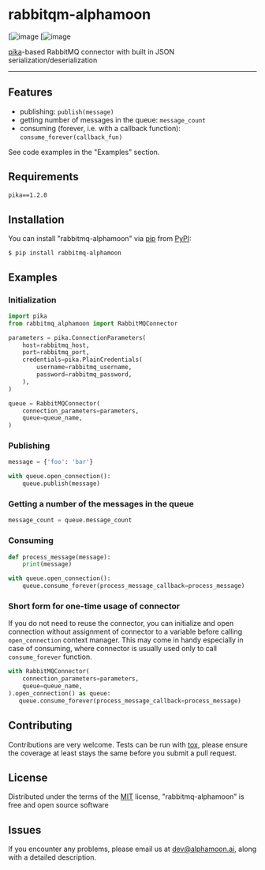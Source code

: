 # rabbitqm-alphamoon

[![image](https://img.shields.io/pypi/v/rabbitmq-alphamoon.svg)
[![image](https://img.shields.io/pypi/pyversions/rabbitmq-alphamoon.svg)

[pika](https://pypi.org/project/pika/)-based RabbitMQ connector with built in JSON serialization/deserialization

---

## Features
- publishing: `publish(message)`
- getting number of messages in the queue: `message_count`
- consuming (forever, i.e. with a callback function): `consume_forever(callback_fun)`

See code examples in the "Examples" section.

## Requirements

```requirements.txt
pika==1.2.0
```

## Installation

You can install "rabbitmq-alphamoon" via
[pip](https://pypi.org/project/pip/) from
[PyPI](https://pypi.org/project):

    $ pip install rabbitmq-alphamoon

## Examples

### Initialization
```python
import pika
from rabbitmq_alphamoon import RabbitMQConnector

parameters = pika.ConnectionParameters(
    host=rabbitmq_host,
    port=rabbitmq_port,
    credentials=pika.PlainCredentials(
        username=rabbitmq_username,
        password=rabbitmq_password,
    ),
)

queue = RabbitMQConnector(
    connection_parameters=parameters,
    queue=queue_name,
)
```

### Publishing
```python
message = {'foo': 'bar'}

with queue.open_connection():
    queue.publish(message)
```

### Getting a number of the messages in the queue
```python
message_count = queue.message_count
```

### Consuming
```python
def process_message(message):
    print(message)

with queue.open_connection():
    queue.consume_forever(process_message_callback=process_message)
```

### Short form for one-time usage of connector
If you do not need to reuse the connector, you can initialize and open connection without assignment of connector to a variable before calling `open_connection` context manager. This may come in handy especially in case of consuming, where connector is usually used only to call `consume_forever` function.
```python
with RabbitMQConnector(
    connection_parameters=parameters,
    queue=queue_name,
).open_connection() as queue:
   queue.consume_forever(process_message_callback=process_message)
```

## Contributing

Contributions are very welcome. Tests can be run with
[tox](https://tox.readthedocs.io/en/latest/), please ensure the coverage at least stays the same before you submit a pull request.

## License

Distributed under the terms of the
[MIT](http://opensource.org/licenses/MIT) license, "rabbitmq-alphamoon" is free and open source software

## Issues

If you encounter any problems, please email us at <dev@alphamoon.ai>, along with a detailed description.
